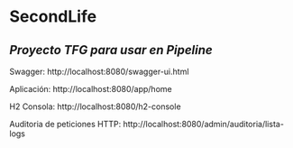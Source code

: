 # SecondLife

## _Proyecto TFG para usar en Pipeline_

Swagger: http://localhost:8080/swagger-ui.html

Aplicación: http://localhost:8080/app/home

H2 Consola: http://localhost:8080/h2-console

Auditoria de peticiones HTTP: http://localhost:8080/admin/auditoria/lista-logs

